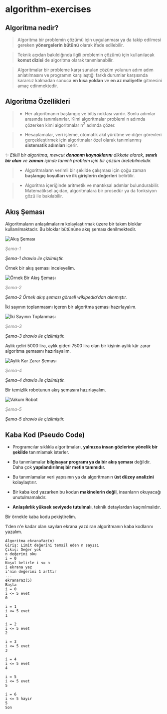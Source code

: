 # algorithm-exercises

## Algoritma nedir?

> Algoritma bir problemin çözümü için uygulanması ya da takip edilmesi gereken **yönergelerin bütünü** olarak ifade edilebilir.

> Teknik açıdan bakıldığında ilgili problemin çözümü için kullanılacak **komut dizisi** de algoritma olarak tanımlanabilir.

> Algoritmalar bir probleme karşı sunulan çözüm yolunun adım adım anlatılmasını ve programın karşılaştığı farklı durumlar karşısında kararsız kalmadan sonuca **en kısa yoldan** ve **en az maliyetle** gitmesini amaç edinmektedir.

## Algoritma Özellikleri

> - Her algoritmanın başlangıç ve bitiş noktası vardır. Sonlu adımlar arasında tanımlanırlar. Kimi algoritmalar problemi n adımda çözerken kimi algoritmalar n<sup>2</sup> adımda çözer.

> - Hesaplamalar, veri işleme, otomatik akıl yürütme ve diğer görevleri gerçekleştirmek için algoritmalar özel olarak tanımlanmış **sistematik adımları** içerir.

✨ *Etkili bir algoritma, mevcut **donanım kaynaklarını** dikkate alarak, **sınırlı bir alan** ve **zaman** içinde tanımlı problem için bir çözüm üretebilmelidir.*

> - Algoritmaların verimli bir şekilde çalışması için çoğu zaman **başlangıç koşulları ve ilk girişlerin değerleri** belirtilir.

> - Algoritma içeriğinde aritmetik ve mantıksal adımlar bulundurabilir. Matematiksel açıdan, algoritmalara bir prosedür ya da fonksiyon gözü ile bakılabilir.

## Akış Şeması

Algoritmaların anlaşılmalarını kolaylaştırmak üzere bir takım bloklar kullanılmaktadır. Bu bloklar bütününe akış şeması denilmektedir.

![Akış Şeması](./img/temelAkis.drawio.png)

*<span style="color: gray">Şema-1</span>*

*Şema-1 drawio ile çizilmiştir.*

Örnek bir akış şeması inceleyelim.

![Örnek Bir Akış Şeması](https://upload.wikimedia.org/wikipedia/commons/thumb/a/ac/LampFlowchart_tr.svg/240px-LampFlowchart_tr.svg.png)


*<span style="color: gray">Şema-2</span>*

*Şema-2 Örnek akış şeması görseli wikipedia'dan alınmıştır.*

İki sayının toplanmasını içeren bir algoritma şeması hazırlayalım.

![İki Sayının Toplanması](./img/akisSemasiOrnek1.drawio.png)

*<span style="color: gray">Şema-3</span>*

*Şema-3 drawio ile çizilmiştir.*

Aylık geliri 5000 lira, aylık gideri 7500 lira olan bir kişinin aylık kâr zarar algoritma şemasını hazırlayalım.

![Aylık Kar Zarar Şeması](./img/AkisSemasiOrnekleri.drawio.png)

*<span style="color: gray">Şema-4</span>*

*Şema-4 drawio ile çizilmiştir.*

Bir temizlik robotunun akış şemasını hazırlayalım.

![Vakum Robot](./img/VakumRobot.drawio.png)

*<span style="color: gray">Şema-5</span>*

*Şema-5 drawio ile çizilmiştir.*



## Kaba Kod (Pseudo Code)

- Programcılar sıklıkla algoritmaları, **yalnızca insan gözlerine yönelik bir şekilde** tanımlamak isterler.

- Bu tanımlamalar **bilgisayar programı ya da bir akış şeması** değildir. Daha çok **yapılandırılmış bir metin tanımıdır.**

- Bu tanımlamalar veri yapısının ya da algoritmanın **üst düzey analizini** kolaylaştırır.

- Bir kaba kod yazarken bu kodun **makinelerin değil**, insanların okuyacağı unutulmamalıdır.

- **Anlaşılırlık yüksek seviyede tutulmalı**, teknik detaylardan kaçınılmalıdır.

Bir örnekle kaba kodu pekiştirelim.

1'den n'e kadar olan sayıları ekrana yazdıran algoritmanın kaba kodlarını yazalım.

```
Algoritma ekranaYaz(n)
Giriş: Limit değerini temsil eden n sayısı
Çıkış: Değer yok
n değerini oku
i = 0
Koşul belirle i <= n
i ekrana yaz
i'nin değerini 1 arttır
...
ekranaYaz(5)
Başla
i = 0
i <= 5 evet
0

i = 1
i <= 5 evet
1

i = 2
i <= 5 evet
2

i = 3
i <= 5 evet
3

i = 4
i <= 5 evet
4

i = 5
i <= 5 evet
5

i = 6
i <= 5 hayır
5
Son
```